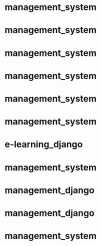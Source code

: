 # management_system
# management_system
# management_system
# management_system
# management_system
# management_system
# e-learning_django
# management_system
# management_django
# management_django
# management_system
